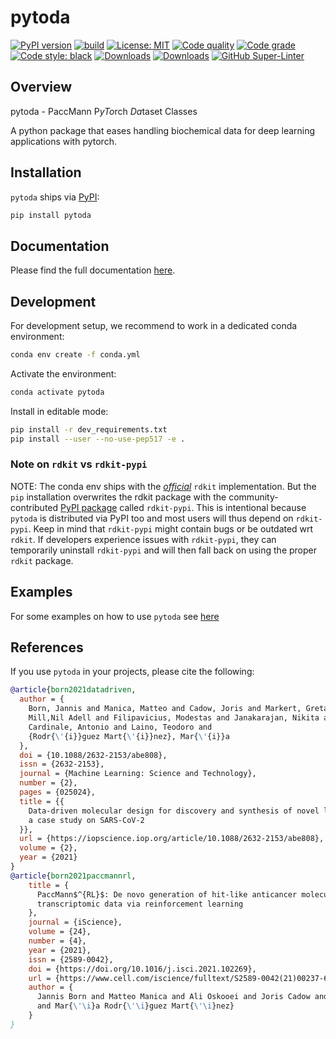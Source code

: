 # pytoda

[![PyPI version](https://badge.fury.io/py/pytoda.svg)](https://badge.fury.io/py/pytoda)
[![build](https://github.com/PaccMann/paccmann_datasets/workflows/build/badge.svg)](https://github.com/PaccMann/paccmann_datasets/actions)
[![License: MIT](https://img.shields.io/badge/License-MIT-yellow.svg)](https://opensource.org/licenses/MIT)
[![Code quality](https://api.codiga.io/project/22043/score/svg)](https://codiga.io/)
[![Code grade](https://api.codiga.io/project/22043/status/svg)](https://codiga.io/)
[![Code style: black](https://img.shields.io/badge/code%20style-black-000000.svg)](https://github.com/psf/black)
[![Downloads](https://pepy.tech/badge/pytoda)](https://pepy.tech/project/pytoda)
[![Downloads](https://pepy.tech/badge/pytoda/month)](https://pepy.tech/project/pytoda)
[![GitHub Super-Linter](https://github.com/PaccMann/paccmann_datasets/workflows/style/badge.svg)](https://github.com/marketplace/actions/super-linter)

## Overview

pytoda - PaccMann P*yTo*rch *Da*taset Classes

A python package that eases handling biochemical data for deep learning applications
with pytorch.

## Installation

`pytoda` ships via [PyPI](https://pypi.org/project/pytoda):

```sh
pip install pytoda
```

## Documentation

Please find the full documentation [here](https://paccmann.github.io/paccmann_datasets/).

## Development

For development setup, we recommend to work in a dedicated conda environment:

```sh
conda env create -f conda.yml
```

Activate the environment:

```sh
conda activate pytoda
```

Install in editable mode:

```sh
pip install -r dev_requirements.txt
pip install --user --no-use-pep517 -e .
```

### Note on `rdkit` vs `rdkit-pypi`

NOTE: The conda env ships with the [*official*](https://github.com/rdkit/rdkit) `rdkit`
implementation. But the `pip` installation overwrites the rdkit package with the
community-contributed [PyPI package](https://pypi.org/project/rdkit-pypi/#history)
called `rdkit-pypi`.
This is intentional because `pytoda` is distributed via PyPI too and most users will
thus depend on `rdkit-pypi`. Keep in mind that `rdkit-pypi` might contain bugs or
be outdated wrt `rdkit`. If developers experience issues with `rdkit-pypi`,
they can temporarily uninstall `rdkit-pypi` and will then fall back on using
the proper `rdkit` package.

## Examples

For some examples on how to use `pytoda` see [here](./examples)

## References

If you use `pytoda` in your projects, please cite the following:

```bib
@article{born2021datadriven,
  author = {
    Born, Jannis and Manica, Matteo and Cadow, Joris and Markert, Greta and
    Mill,Nil Adell and Filipavicius, Modestas and Janakarajan, Nikita and
    Cardinale, Antonio and Laino, Teodoro and 
    {Rodr{\'{i}}guez Mart{\'{i}}nez}, Mar{\'{i}}a
  },
  doi = {10.1088/2632-2153/abe808},
  issn = {2632-2153},
  journal = {Machine Learning: Science and Technology},
  number = {2},
  pages = {025024},
  title = {{
    Data-driven molecular design for discovery and synthesis of novel ligands: 
    a case study on SARS-CoV-2
  }},
  url = {https://iopscience.iop.org/article/10.1088/2632-2153/abe808},
  volume = {2},
  year = {2021}
}
@article{born2021paccmannrl,
    title = {
      PaccMann$^{RL}$: De novo generation of hit-like anticancer molecules from
      transcriptomic data via reinforcement learning
    },
    journal = {iScience},
    volume = {24},
    number = {4},
    year = {2021},
    issn = {2589-0042},
    doi = {https://doi.org/10.1016/j.isci.2021.102269},
    url = {https://www.cell.com/iscience/fulltext/S2589-0042(21)00237-6},
    author = {
      Jannis Born and Matteo Manica and Ali Oskooei and Joris Cadow and Greta Markert
      and Mar{\'\i}a Rodr{\'\i}guez Mart{\'\i}nez}
    }
}
```

